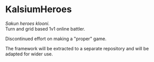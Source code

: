# KalsiumHeroes
*Sakun heroes klooni.*  
Turn and grid based 1v1 online battler.
 
Discontinued effort on making a "proper" game.   
 
The framework will be extracted to a separate repository and will be adapted for wider use.
